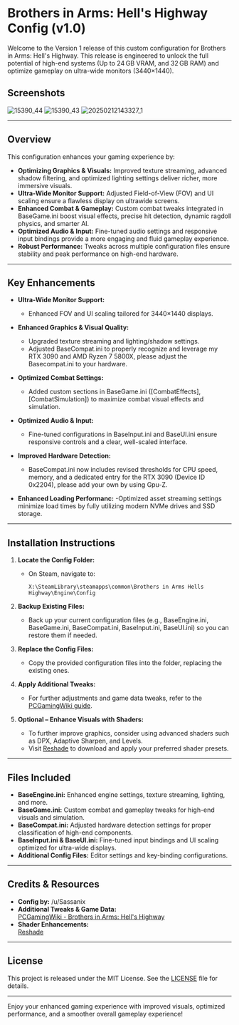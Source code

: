 # Brothers in Arms: Hell's Highway Config (v1.0)

Welcome to the Version 1 release of this custom configuration for Brothers in Arms: Hell's Highway. This release is engineered to unlock the full potential of high-end systems (Up to 24 GB VRAM, and 32 GB RAM) and optimize gameplay on ultra-wide monitors (3440×1440).

## Screenshots

![15390_44](https://github.com/user-attachments/assets/d236fc6a-b23e-4b36-8197-32ddec6f6bba)
![15390_43](https://github.com/user-attachments/assets/5e730e5d-87c1-4b1d-959f-5e53a2adfd75)
![20250212143327_1](https://github.com/user-attachments/assets/41ca94a1-a3d4-437f-8fa5-e2da4fc6ad44)

---

## Overview

This configuration enhances your gaming experience by:
- **Optimizing Graphics & Visuals:** Improved texture streaming, advanced shadow filtering, and optimized lighting settings deliver richer, more immersive visuals.
- **Ultra-Wide Monitor Support:** Adjusted Field-of-View (FOV) and UI scaling ensure a flawless display on ultrawide screens.
- **Enhanced Combat & Gameplay:** Custom combat tweaks integrated in BaseGame.ini boost visual effects, precise hit detection, dynamic ragdoll physics, and smarter AI.
- **Optimized Audio & Input:** Fine-tuned audio settings and responsive input bindings provide a more engaging and fluid gameplay experience.
- **Robust Performance:** Tweaks across multiple configuration files ensure stability and peak performance on high-end hardware.

---

## Key Enhancements

- **Ultra-Wide Monitor Support:**
  - Enhanced FOV and UI scaling tailored for 3440×1440 displays.
  
- **Enhanced Graphics & Visual Quality:**
  - Upgraded texture streaming and lighting/shadow settings.
  - Adjusted BaseCompat.ini to properly recognize and leverage my RTX 3090 and AMD Ryzen 7 5800X, please adjust the Basecompat.ini to your hardware.
  
- **Optimized Combat Settings:**
  - Added custom sections in BaseGame.ini ([CombatEffects], [CombatSimulation]) to maximize combat visual effects and simulation.
  
- **Optimized Audio & Input:**
  - Fine-tuned configurations in BaseInput.ini and BaseUI.ini ensure responsive controls and a clear, well-scaled interface.

- **Improved Hardware Detection:**
  - BaseCompat.ini now includes revised thresholds for CPU speed, memory, and a dedicated entry for the RTX 3090 (Device ID 0x2204), please add your own by using Gpu-Z.
 
- **Enhanced Loading Performanc:**
 -Optimized asset streaming settings minimize load times by fully utilizing modern NVMe drives and SSD storage.  

---

## Installation Instructions

1. **Locate the Config Folder:**
   - On Steam, navigate to:
     ```
     X:\SteamLibrary\steamapps\common\Brothers in Arms Hells Highway\Engine\Config
     ```

2. **Backup Existing Files:**
   - Back up your current configuration files (e.g., BaseEngine.ini, BaseGame.ini, BaseCompat.ini, BaseInput.ini, BaseUI.ini) so you can restore them if needed.

3. **Replace the Config Files:**
   - Copy the provided configuration files into the folder, replacing the existing ones.

4. **Apply Additional Tweaks:**
   - For further adjustments and game data tweaks, refer to the [PCGamingWiki guide](https://www.pcgamingwiki.com/wiki/Brothers_in_Arms:_Hell's_Highway#Game_data).

5. **Optional – Enhance Visuals with Shaders:**
   - To further improve graphics, consider using advanced shaders such as DPX, Adaptive Sharpen, and Levels.
   - Visit [Reshade](https://reshade.me/) to download and apply your preferred shader presets.

---

## Files Included

- **BaseEngine.ini:** Enhanced engine settings, texture streaming, lighting, and more.
- **BaseGame.ini:** Custom combat and gameplay tweaks for high-end visuals and simulation.
- **BaseCompat.ini:** Adjusted hardware detection settings for proper classification of high-end components.
- **BaseInput.ini & BaseUI.ini:** Fine-tuned input bindings and UI scaling optimized for ultra-wide displays.
- **Additional Config Files:** Editor settings and key-binding configurations.

---

## Credits & Resources

- **Config by:** /u/Sassanix
- **Additional Tweaks & Game Data:**  
  [PCGamingWiki - Brothers in Arms: Hell's Highway](https://www.pcgamingwiki.com/wiki/Brothers_in_Arms:_Hell's_Highway#Game_data)
- **Shader Enhancements:**  
  [Reshade](https://reshade.me/)

---

## License

This project is released under the MIT License. See the [LICENSE](LICENSE) file for details.

---

Enjoy your enhanced gaming experience with improved visuals, optimized performance, and a smoother overall gameplay experience!
